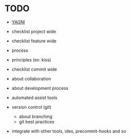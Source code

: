 # TODO

- [YAGNI](https://en.wikipedia.org/wiki/You_aren%27t_gonna_need_it)

- checklist project wide

- checklist feature wide

- process

- principles (ex: kiss)

- checklist commit wide

- about collaboration

- about development process

- automated assist tools

- version control (git)
  - about branching
  - git best practices

- integrate with other tools, ides, precommit-hooks and so
